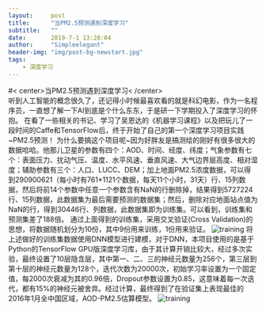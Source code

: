 ```yaml
---
layout:     post
title:      "当PM2.5预测遇到深度学习"
subtitle:   ""
date:       2019-7-1 13:28:04
author:     "Simpleelegant"
header-img: "img/post-bg-newstart.jpg"
tags:
    - 深度学习
---
```


#< center>当PM2.5预测遇到深度学习< /center>
<br>
听到人工智能的概念很久了，还记得小时候最喜欢看的就是科幻电影，作为一名程序员，一直想了解一下AI到底是个什么东东，于是研一下学期投入了深度学习的怀抱。
在看了一些相关的书记、学习了吴恩达的《机器学习课程》以及把玩儿了一段时间的Caffe和TensorFlow后，终于开始了自己的第一个深度学习项目实践~PM2.5预测！
为什么要搞这个项目呢~因为好胖友是搞测绘的刚好有很多很大的数据哈哈。他那儿卫星的参数有四个：AOD、时间、经度、纬度；气象参数有七个：表面压力、扰动气压、温度、水平风速、垂直风速、大气边界层高度、相对湿度；辅助参数有三个：人口、LUCC、DEM；加上地面PM2.5浓度数据，可以得到290900621（每小时有761*1121个数据，每天11个小时，31天）行、15列数据，然后将前14个参数中任意一个参数含有NaN的行删除掉，结果得到5727224行、15列数据，此数据集为最后需要预测的数据集；然后，删除对应地面站点值为NaN的行，得到30446行、列数据，此数据集即为训练集。可以看到，训练集和预测集差了188倍。
通过上面得到的训练集，采用交叉验证(Cross Validation)的思想，将数据随机划分为10份，其中9份用来训练，1份用来验证。
![training](./img/blog-deeplearning-2.png"训练过程")
将上述做好的训练集数据使用DNN模型进行建模，对于DNN，本项目使用的是基于Python的TensorFlow GPU版深度学习库，由于其计算开销比较大，经过多次实验，最终设置了10层隐含层，其中第一、二、三的神经元数量为256个，第三层到第十层的神经元数量为128个，迭代次数为20000次，初始学习率设置为一个固定值，每2000次衰减为其的0.96倍，Dropout参数设置为0.85，这意味着每一次迭代，都有15%的神经元被舍弃。经过计算，最终得到了在验证集上表现最佳的2016年1月全中国区域，AOD-PM2.5估算模型。
![training](./img/blog-deeplearning-1.png"训练参数")